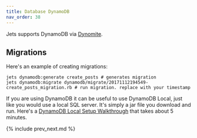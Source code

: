 ```yaml
---
title: Database DynamoDB
nav_order: 38
---
```


Jets supports DynamoDB via [Dynomite](https://github.com/tongueroo/dynomite).

## Migrations

Here's an example of creating migrations:

    jets dynamodb:generate create_posts # generates migration
    jets dynamodb:migrate dynamodb/migrate/20171112194549-create_posts_migration.rb # run migration. replace with your timestamp

If you are using DynamoDB it can be useful to use DynamoDB Local, just like you would use a local SQL server. It's simply a jar file you download and run. Here's a [DynamoDB Local Setup Walkthrough](https://github.com/tongueroo/jets/wiki/Dynamodb-Local-Setup-Walkthrough) that takes about 5 minutes.

{% include prev_next.md %}